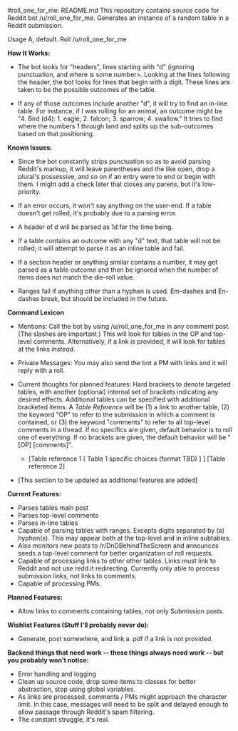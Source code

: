 #roll_one_for_me: README.md
This repository contains source code for Reddit bot /u/roll_one_for_me.
Generates an instance of a random table in a Reddit submission.


Usage A, default.  Roll 
  /u/roll_one_for_me









**How It Works:**

* The bot looks for "headers", lines starting with "d<X>" (ignoring punctuation, and where <X> is some number>.  Looking at the lines following the header, the bot looks for <X> lines that begin with a digit.  These lines are taken to be the possible outcomes of the table.

* If any of those outcomes include another "d<Y>", it will try to find an in-line table. For instance, if I was rolling for an animal, an outcome might be "4. Bird (d4): 1. eagle; 2. falcon; 3. sparrow; 4. swallow."  It tries to find where the numbers 1 through <Y> land and splits up the sub-outcomes based on that positioning.

**Known Issues:**

* Since the bot constantly strips punctuation so as to avoid parsing Reddit's markup, it will leave parentheses and the like open, drop a plural's possessive, and so on if an entry were to end or begin with them.  I might add a check later that closes any parens, but it's low-priority.

* If an error occurs, it won't say anything on the user-end.  If a table doesn't get rolled, it's probably due to a parsing error.

* A header of <n>d<k> will be parsed as 1d<k> for the time being.

* If a table contains an outcome with any "d<k>" text, that table will not be rolled; it will attempt to parse it as an inline table and fail.

* If a section header or anything similar contains a number, it may get parsed as a table outcome and then be ignored when the number of items does not match the die-roll value.

* Ranges fail if anything other than a hyphen is used.  Em-dashes and En-dashes break, but should be included in the future.

**Command Lexicon**

* Mentions: Call the bot by using /u/roll_one_for_me in any comment
  post.  (The slashes are important.)  This will look for tables in
  the OP and top-level comments.  Alternatively, if a link is
  provided, it will look for tables at the links *instead*.

* Private Messages: You may also send the bot a PM with links and it
  will reply with a roll.

* Current thoughts for planned features:  Hard brackets to denote targeted tables, with another (optional) internal set of brackets indicating any desired effects. Additional tables can be specified with additional bracketed items.  A *Table Reference* will be (1) a link to another table, (2) the keyword "OP" to refer to the submission in which a comment is contained, or (3) the keyword "comments" to refer to all top-level comments in a thread.  If no specifics are given, default behavior is to roll one of everything.  If no brackets are given, the default behavior will be "[OP] [comments]".  
    * [Table reference 1 [ Table 1 specific choices (format TBD) ] ] [Table reference 2]
* [This section to be updated as additional features are added]

**Current Features:**

* Parses tables main post
* Parses top-level comments
* Parses in-line tables
* Capable of parsing tables with ranges.  Excepts digits separated by (a) hyphen(s).  This may appear both at the top-level and in inline subtables.
* Also monitors new posts to /r/DnDBehindTheScreen and announces seeds a top-level comment for better organization of roll requests.
* Capable of processing links to other other tables.  Links must link to Reddit and not use redd.it redirecting.  Currently only able to process submission links, not links to comments.
* Capable of processing PMs.

**Planned Features:**

* Allow links to comments containing tables, not only Submission posts.

**Wishlist Features (Stuff I'll probably never do):**

* Generate, post somewhere, and link a .pdf if a link is not provided.

**Backend things that need work -- these things always need work -- but you probably won't notice:**

* Error handling and logging
* Clean up source code, drop some items to classes for better abstraction, stop using global variables.
* As links are processed, comments / PMs might approach the character limit.  In this case, messages will need to be split and delayed enough to allow passage through Reddit's spam filtering.
* The constant struggle, it's real.